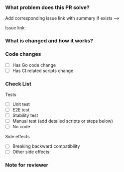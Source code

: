 <!--
Thank you for contributing to TiFlow Operator!
-->

### What problem does this PR solve?

Add corresponding issue link with summary if exists -->

Issue link:

### What is changed and how it works?

### Code changes

- [ ] Has Go code change
- [ ] Has CI related scripts change

### Check List  <!--REMOVE the items that are not applicable-->

Tests <!-- At least one of them must be included. -->

- [ ] Unit test
- [ ] E2E test
- [ ] Stability test
- [ ] Manual test (add detailed scripts or steps below)
- [ ] No code

Side effects

- [ ] Breaking backward compatibility
- [ ] Other side effects:

### Note for reviewer